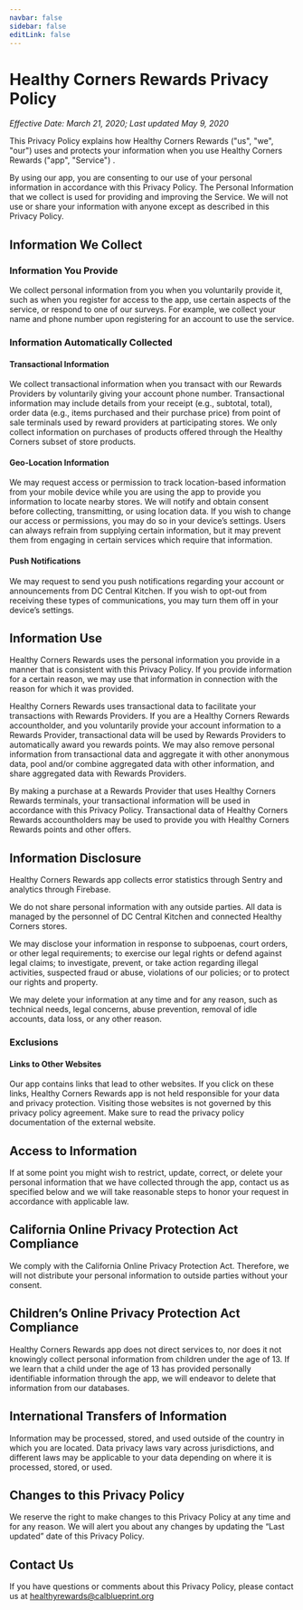 ```yaml
---
navbar: false
sidebar: false
editLink: false
---
```


# Healthy Corners Rewards Privacy Policy

_Effective Date: March 21, 2020; Last updated May 9, 2020_

This Privacy Policy explains how Healthy Corners Rewards ("us", "we", "our") uses and protects your information when you use Healthy Corners Rewards ("app", "Service") .

By using our app, you are consenting to our use of your personal information in accordance with this Privacy Policy. The Personal Information that we collect is used for providing and improving the Service. We will not use or share your information with anyone except as described in this Privacy Policy.

## Information We Collect

### **Information You Provide**

We collect personal information from you when you voluntarily provide it, such as when you register for access to the app, use certain aspects of the service, or respond to one of our surveys. For example, we collect your name and phone number upon registering for an account to use the service.

### Information Automatically Collected

#### Transactional Information

We collect transactional information when you transact with our Rewards Providers by voluntarily giving your account phone number. Transactional information may include details from your receipt (e.g., subtotal, total), order data (e.g., items purchased and their purchase price) from point of sale terminals used by reward providers at participating stores. We only collect information on purchases of products offered through the Healthy Corners subset of store products.

#### Geo-Location Information

We may request access or permission to track location-based information from your mobile device while you are using the app to provide you information to locate nearby stores. We will notify and obtain consent before collecting, transmitting, or using location data. If you wish to change our access or permissions, you may do so in your device’s settings. Users can always refrain from supplying certain information, but it may prevent them from engaging in certain services which require that information.

#### Push Notifications

We may request to send you push notifications regarding your account or announcements from DC Central Kitchen. If you wish to opt-out from receiving these types of communications, you may turn them off in your device’s settings.

## Information Use

Healthy Corners Rewards uses the personal information you provide in a manner that is consistent with this Privacy Policy. If you provide information for a certain reason, we may use that information in connection with the reason for which it was provided.

Healthy Corners Rewards uses transactional data to facilitate your transactions with Rewards Providers. If you are a Healthy Corners Rewards accountholder, and you voluntarily provide your account information to a Rewards Provider, transactional data will be used by Rewards Providers to automatically award you rewards points. We may also remove personal information from transactional data and aggregate it with other anonymous data, pool and/or combine aggregated data with other information, and share aggregated data with Rewards Providers.

By making a purchase at a Rewards Provider that uses Healthy Corners Rewards terminals, your transactional information will be used in accordance with this Privacy Policy. Transactional data of Healthy Corners Rewards accountholders may be used to provide you with Healthy Corners Rewards points and other offers.

## Information Disclosure

Healthy Corners Rewards app collects error statistics through Sentry and analytics through Firebase.

We do not share personal information with any outside parties. All data is managed by the personnel of DC Central Kitchen and connected Healthy Corners stores.

We may disclose your information in response to subpoenas, court orders, or other legal requirements; to exercise our legal rights or defend against legal claims; to investigate, prevent, or take action regarding illegal activities, suspected fraud or abuse, violations of our policies; or to protect our rights and property.

We may delete your information at any time and for any reason, such as technical needs, legal concerns, abuse prevention, removal of idle accounts, data loss, or any other reason.

### Exclusions

#### Links to Other Websites

Our app contains links that lead to other websites. If you click on these links, Healthy Corners Rewards app is not held responsible for your data and privacy protection. Visiting those websites is not governed by this privacy policy agreement. Make sure to read the privacy policy documentation of the external website.

## Access to Information

If at some point you might wish to restrict, update, correct, or delete your personal information that we have collected through the app, contact us as specified below and we will take reasonable steps to honor your request in accordance with applicable law.

## California Online Privacy Protection Act Compliance

We comply with the California Online Privacy Protection Act. Therefore, we will not distribute your personal information to outside parties without your consent.

## Children’s Online Privacy Protection Act Compliance

Healthy Corners Rewards app does not direct services to, nor does it not knowingly collect personal information from children under the age of 13. If we learn that a child under the age of 13 has provided personally identifiable information through the app, we will endeavor to delete that information from our databases.

## International Transfers of Information

Information may be processed, stored, and used outside of the country in which you are located. Data privacy laws vary across jurisdictions, and different laws may be applicable to your data depending on where it is processed, stored, or used.

## Changes to this Privacy Policy

We reserve the right to make changes to this Privacy Policy at any time and for any reason. We will alert you about any changes by updating the “Last updated” date of this Privacy Policy.

## Contact Us

If you have questions or comments about this Privacy Policy, please contact us at healthyrewards@calblueprint.org
